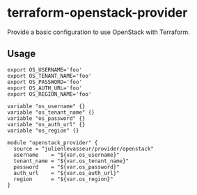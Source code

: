 # terraform-openstack-provider

Provide a basic configuration to use OpenStack with Terraform.

## Usage

```
export OS_USERNAME='foo'
export OS_TENANT_NAME='foo'
export OS_PASSWORD='foo'
export OS_AUTH_URL='foo'
export OS_REGION_NAME='foo'
```

```
variable "os_username" {}
variable "os_tenant_name" {}
variable "os_password" {}
variable "os_auth_url" {}
variable "os_region" {}

module "openstack_provider" {
  source = "julienlevasseur/provider/openstack"
  username    = "${var.os_username}"
  tenant_name = "${var.os_tenant_name}"
  password    = "${var.os_password}"
  auth_url    = "${var.os_auth_url}"
  region      = "${var.os_region}"
}

```
